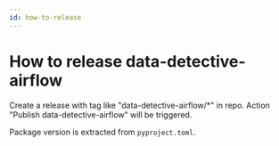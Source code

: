 ```yaml
---
id: how-to-release
---
```


# How to release data-detective-airflow

Create a release with tag like "data-detective-airflow/*" in repo.
Action "Publish data-detective-airflow" will be triggered.

Package version is extracted from `pyproject.toml`.
